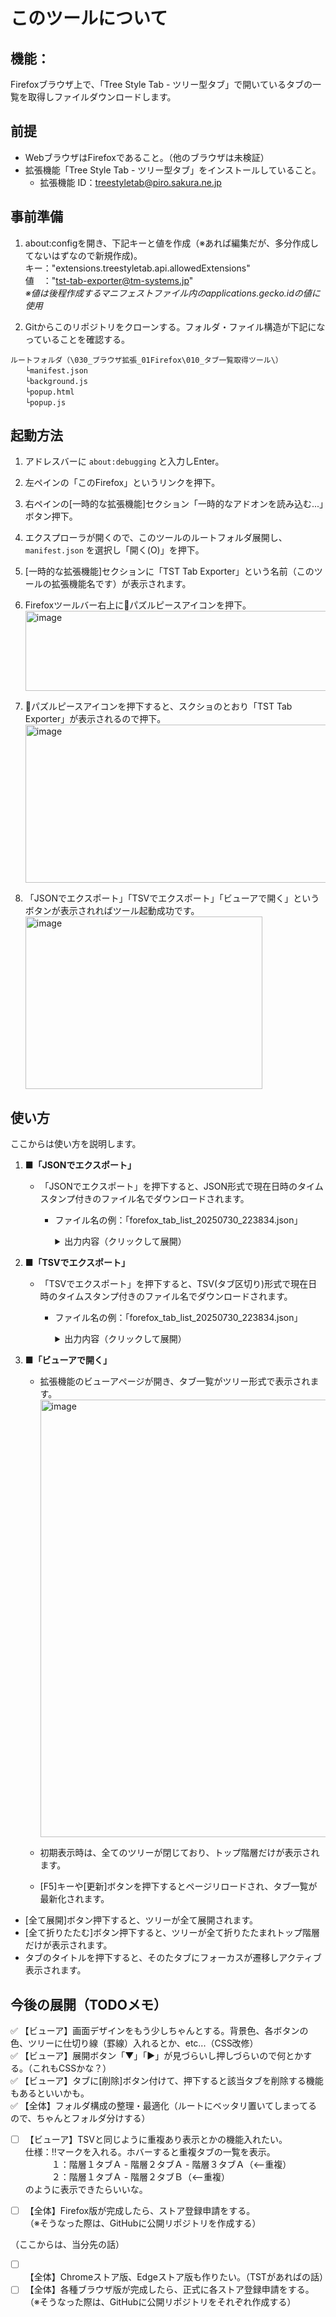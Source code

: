# このツールについて
## 機能：
Firefoxブラウザ上で、「Tree Style Tab - ツリー型タブ」で開いているタブの一覧を取得しファイルダウンロードします。

## 前提
- WebブラウザはFirefoxであること。（他のブラウザは未検証）
- 拡張機能「Tree Style Tab - ツリー型タブ」をインストールしていること。
  - 拡張機能 ID：treestyletab@piro.sakura.ne.jp


## 事前準備
1. about:configを開き、下記キーと値を作成（※あれば編集だが、多分作成してないはずなので新規作成)。<br>
 キー："extensions.treestyletab.api.allowedExtensions"<br>
 値　："tst-tab-exporter@tm-systems.jp"<br>
        *※値は後程作成するマニフェストファイル内のapplications.gecko.idの値に使用*<br>
       
2. Gitからこのリポジトリをクローンする。フォルダ・ファイル構造が下記になっていることを確認する。
```
ルートフォルダ（\030_ブラウザ拡張_01Firefox\010_タブ一覧取得ツール\）
　　└manifest.json
　　└background.js
　　└popup.html
　　└popup.js
```

## 起動方法
1. アドレスバーに ```about:debugging``` と入力しEnter。
2. 左ペインの「このFirefox」というリンクを押下。
3. 右ペインの[一時的な拡張機能]セクション「一時的なアドオンを読み込む...」ボタン押下。
4. エクスプローラが開くので、このツールのルートフォルダ展開し、 ```manifest.json``` を選択し「開く(O)」を押下。
5. [一時的な拡張機能]セクションに「TST Tab Exporter」という名前（このツールの拡張機能名です）が表示されます。
6. Firefoxツールバー右上に🧩パズルピースアイコンを押下。
   <img width="1058" height="128" alt="image" src="https://github.com/user-attachments/assets/36e5e021-1937-493a-ad37-fc2be78dfc5c" />
   
7. 🧩パズルピースアイコンを押下すると、スクショのとおり「TST Tab Exporter」が表示されるので押下。
   <img width="615" height="253" alt="image" src="https://github.com/user-attachments/assets/efee5836-8515-45da-8ca5-e89d79bf8d2e" /><br>

9. 「JSONでエクスポート」「TSVでエクスポート」「ビューアで開く」というボタンが表示されればツール起動成功です。
    <img width="379" height="276" alt="image" src="https://github.com/user-attachments/assets/6a7cff0e-b407-47b9-96e6-359c44ffa225" />

## 使い方

ここからは使い方を説明します。

1. **■「JSONでエクスポート」**

	- 「JSONでエクスポート」を押下すると、JSON形式で現在日時のタイムスタンプ付きのファイル名でダウンロードされます。
		- ファイル名の例：「forefox_tab_list_20250730_223834.json」

			<details>
			<summary>出力内容（クリックして展開）</summary>  
			
			```json
			[
			  {
			    "title": "新しいタブ",
			    "url": "about:home"
			  },
			  {
			    "title": "法人向け Surface (サーフェス) のノート PC とタブレットを比較",
			    "url": "https://www.microsoft.com/ja-jp/store/b/business?icid=MSCOM_QL_Business",
			    "children": [
			      {
			        "title": "ファンカデリック - Wikipedia",
			        "url": "https://ja.wikipedia.org/wiki/%E3%83%95%E3%82%A1%E3%83%B3%E3%82%AB%E3%83%87%E3%83%AA%E3%83%83%E3%82%AF",
			        "children": [
			          {
			            "title": "ジョージ・クリントン (ミュージシャン) - Wikipedia",
			            "url": "https://ja.wikipedia.org/wiki/%E3%82%B8%E3%83%A7%E3%83%BC%E3%82%B8%E3%83%BB%E3%82%AF%E3%83%AA%E3%83%B3%E3%83%88%E3%83%B3_(%E3%83%9F%E3%83%A5%E3%83%BC%E3%82%B8%E3%82%B7%E3%83%A3%E3%83%B3)",
			            "children": [
			              {
			                "title": "ジェームス・ブラウン - Wikipedia",
			                "url": "https://ja.wikipedia.org/wiki/%E3%82%B8%E3%82%A7%E3%83%BC%E3%83%A0%E3%82%B9%E3%83%BB%E3%83%96%E3%83%A9%E3%82%A6%E3%83%B3"
			              }
			            ]
			          }
			        ]
			      }
			    ]
			  },
			  {
			    "title": "Tree Style Tab/カスタムCSS - heguro",
			    "url": "https://scrapbox.io/heguro/Tree_Style_Tab%2F%E3%82%AB%E3%82%B9%E3%82%BF%E3%83%A0CSS"
			  },
			  {
			    "title": "ジョージ・クリントン (ミュージシャン) - Wikipedia",
			    "url": "https://ja.wikipedia.org/wiki/%E3%82%B8%E3%83%A7%E3%83%BC%E3%82%B8%E3%83%BB%E3%82%AF%E3%83%AA%E3%83%B3%E3%83%88%E3%83%B3_(%E3%83%9F%E3%83%A5%E3%83%BC%E3%82%B8%E3%82%B7%E3%83%A3%E3%83%B3)"
			  },
			  {
			    "title": "デバッガー - ランタイム / this-firefox",
			    "url": "about:debugging#/runtime/this-firefox"
			  }
			]
			```
			
			</details>
	 

2. **■「TSVでエクスポート」**
	- 「TSVでエクスポート」を押下すると、TSV(タブ区切り)形式で現在日時のタイムスタンプ付きのファイル名でダウンロードされます。
		- ファイル名の例：「forefox_tab_list_20250730_223834.json」
    
			<details>
			<summary>出力内容（クリックして展開）</summary>  
			
			```tsv
				階層1		階層2		階層3		階層4			
			#	ID	タイトル	ID	タイトル	ID	タイトル	ID	タイトル	URL	備考
			1	1	新しいタブ	-	-	-	-	-	-	'about:home	 
			2	2	法人向け Surface (サーフェス) のノート PC とタブレットを比較	-	-	-	-	-	-	'https://www.microsoft.com/ja-jp/store/b/business?icid=MSCOM_QL_Business	 
			3	2	法人向け Surface (サーフェス) のノート PC とタブレットを比較	3	ファンカデリック - Wikipedia	-	-	-	-	'https://ja.wikipedia.org/wiki/%E3%83%95%E3%82%A1%E3%83%B3%E3%82%AB%E3%83%87%E3%83%AA%E3%83%83%E3%82%AF	 
			4	2	法人向け Surface (サーフェス) のノート PC とタブレットを比較	3	ファンカデリック - Wikipedia	4	ジョージ・クリントン (ミュージシャン) - Wikipedia	-	-	'https://ja.wikipedia.org/wiki/%E3%82%B8%E3%83%A7%E3%83%BC%E3%82%B8%E3%83%BB%E3%82%AF%E3%83%AA%E3%83%B3%E3%83%88%E3%83%B3_(%E3%83%9F%E3%83%A5%E3%83%BC%E3%82%B8%E3%82%B7%E3%83%A3%E3%83%B3)	★重複あり★ [No: 4, 7]
			5	2	法人向け Surface (サーフェス) のノート PC とタブレットを比較	3	ファンカデリック - Wikipedia	4	ジョージ・クリントン (ミュージシャン) - Wikipedia	7	ジェームス・ブラウン - Wikipedia	'https://ja.wikipedia.org/wiki/%E3%82%B8%E3%82%A7%E3%83%BC%E3%83%A0%E3%82%B9%E3%83%BB%E3%83%96%E3%83%A9%E3%82%A6%E3%83%B3	 
			6	6	Tree Style Tab/カスタムCSS - heguro	-	-	-	-	-	-	'https://scrapbox.io/heguro/Tree_Style_Tab%2F%E3%82%AB%E3%82%B9%E3%82%BF%E3%83%A0CSS	 
			7	5	ジョージ・クリントン (ミュージシャン) - Wikipedia	-	-	-	-	-	-	'https://ja.wikipedia.org/wiki/%E3%82%B8%E3%83%A7%E3%83%BC%E3%82%B8%E3%83%BB%E3%82%AF%E3%83%AA%E3%83%B3%E3%83%88%E3%83%B3_(%E3%83%9F%E3%83%A5%E3%83%BC%E3%82%B8%E3%82%B7%E3%83%A3%E3%83%B3)	★重複あり★ [No: 4, 7]
			8	8	デバッガー - ランタイム / this-firefox	-	-	-	-	-	-	'about:debugging#/runtime/this-firefox	 
			```
			
			</details>


3. **■「ビューアで開く」**
	- 拡張機能のビューアページが開き、タブ一覧がツリー形式で表示されます。
	　<img width="1471" height="700" alt="image" src="https://github.com/user-attachments/assets/597c1412-4463-434c-84ee-3707068980b7" />

	- 初期表示時は、全てのツリーが閉じており、トップ階層だけが表示されます。
	- [F5]キーや[更新]ボタンを押下するとページリロードされ、タブ一覧が最新化されます。
  - [全て展開]ボタン押下すると、ツリーが全て展開されます。
  - [全て折りたたむ]ボタン押下すると、ツリーが全て折りたたまれトップ階層だけが表示されます。
  - タブのタイトルを押下すると、そのたタブにフォーカスが遷移しアクティブ表示されます。


## 今後の展開（TODOメモ）
✅ 【ビューア】画面デザインをもう少しちゃんとする。背景色、各ボタンの色、ツリーに仕切り線（罫線）入れるとか、etc...（CSS改修）<br>
✅ 【ビューア】展開ボタン「▼」「▶」が見づらいし押しづらいので何とかする。（これもCSSかな？）<br>
✅ 【ビューア】タブに[削除]ボタン付けて、押下すると該当タブを削除する機能もあるといいかも。<br>
✅ 【全体】フォルダ構成の整理・最適化（ルートにベッタリ置いてしまってるので、ちゃんとフォルダ分けする）<br>
- [ ] 【ビューア】TSVと同じように重複あり表示とかの機能入れたい。<br>
      仕様：‼️マークを入れる。ホバーすると重複タブの一覧を表示。<br>
      　　　１：階層１タブＡ - 階層２タブＡ - 階層３タブＡ（<--重複）<br>
      　　　２：階層１タブＡ - 階層２タブＢ（<--重複）<br>
      のように表示できたらいいな。
        
- [ ] 【全体】Firefox版が完成したら、ストア登録申請をする。<br>
      （※そうなった際は、GitHubに公開リポジトリを作成する）

（ここからは、当分先の話）
- [ ] 【全体】Chromeストア版、Edgeストア版も作りたい。（TSTがあればの話）
- [ ] 【全体】各種ブラウザ版が完成したら、正式に各ストア登録申請をする。<br>
      （※そうなった際は、GitHubに公開リポジトリをそれぞれ作成する）
